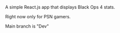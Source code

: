 A simple React.js app that displays Black Ops 4 stats.

Right now only for PSN gamers.

Main branch is "Dev"
